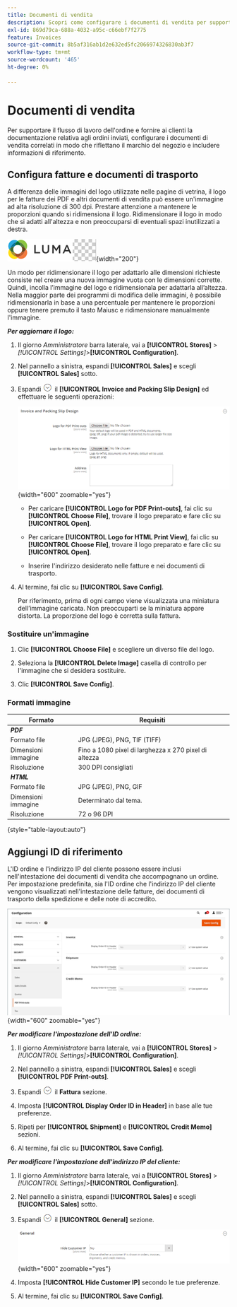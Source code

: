 ```yaml
---
title: Documenti di vendita
description: Scopri come configurare i documenti di vendita per supportare gli ordini dei clienti e l’evasione per il tuo punto vendita Commerce.
exl-id: 869d79ca-688a-4032-a95c-c66ebf7f2775
feature: Invoices
source-git-commit: 8b5af316ab1d2e632ed5fc2066974326830ab3f7
workflow-type: tm+mt
source-wordcount: '465'
ht-degree: 0%

---
```


# Documenti di vendita

Per supportare il flusso di lavoro dell&#39;ordine e fornire ai clienti la documentazione relativa agli ordini inviati, configurare i documenti di vendita correlati in modo che riflettano il marchio del negozio e includere informazioni di riferimento.

## Configura fatture e documenti di trasporto

A differenza delle immagini del logo utilizzate nelle pagine di vetrina, il logo per le fatture dei PDF e altri documenti di vendita può essere un&#39;immagine ad alta risoluzione di 300 dpi. Prestare attenzione a mantenere le proporzioni quando si ridimensiona il logo. Ridimensionare il logo in modo che si adatti all&#39;altezza e non preoccuparsi di eventuali spazi inutilizzati a destra.

![Logo di esempio](./assets/logo-pdf.png){width="200"}

Un modo per ridimensionare il logo per adattarlo alle dimensioni richieste consiste nel creare una nuova immagine vuota con le dimensioni corrette. Quindi, incolla l’immagine del logo e ridimensionala per adattarla all’altezza. Nella maggior parte dei programmi di modifica delle immagini, è possibile ridimensionarla in base a una percentuale per mantenere le proporzioni oppure tenere premuto il tasto Maiusc e ridimensionare manualmente l&#39;immagine.

**_Per aggiornare il logo:_**

1. Il giorno _Amministratore_ barra laterale, vai a **[!UICONTROL Stores]** > _[!UICONTROL Settings]_>**[!UICONTROL Configuration]**.

1. Nel pannello a sinistra, espandi **[!UICONTROL Sales]** e scegli **[!UICONTROL Sales]** sotto.

1. Espandi ![Selettore di espansione](../assets/icon-display-expand.png) il **[!UICONTROL Invoice and Packing Slip Design]** ed effettuare le seguenti operazioni:

   ![Configurazione vendite: progettazione fattura di vendita e documento di trasporto](../configuration-reference/sales/assets/sales-invoice-packing-slip-design.png){width="600" zoomable="yes"}

   - Per caricare **[!UICONTROL Logo for PDF Print-outs]**, fai clic su **[!UICONTROL Choose File]**, trovare il logo preparato e fare clic su **[!UICONTROL Open]**.

   - Per caricare **[!UICONTROL Logo for HTML Print View]**, fai clic su **[!UICONTROL Choose File]**, trovare il logo preparato e fare clic su **[!UICONTROL Open]**.

   - Inserire l&#39;indirizzo desiderato nelle fatture e nei documenti di trasporto.

1. Al termine, fai clic su **[!UICONTROL Save Config]**.

   Per riferimento, prima di ogni campo viene visualizzata una miniatura dell’immagine caricata. Non preoccuparti se la miniatura appare distorta. La proporzione del logo è corretta sulla fattura.

### Sostituire un&#39;immagine

1. Clic **[!UICONTROL Choose File]** e scegliere un diverso file del logo.

1. Seleziona la **[!UICONTROL Delete Image]** casella di controllo per l&#39;immagine che si desidera sostituire.

1. Clic **[!UICONTROL Save Config]**.

### Formati immagine

| Formato | Requisiti |
|--- |------------------------------------------|
| **_PDF_** |  |
| Formato file | JPG (JPEG), PNG, TIF (TIFF) |
| Dimensioni immagine | Fino a 1080 pixel di larghezza x 270 pixel di altezza |
| Risoluzione | 300 DPI consigliati |
| **_HTML_** |  |
| Formato file | JPG (JPEG), PNG, GIF |
| Dimensioni immagine | Determinato dal tema. |
| Risoluzione | 72 o 96 DPI |

{style="table-layout:auto"}

## Aggiungi ID di riferimento

L&#39;ID ordine e l&#39;indirizzo IP del cliente possono essere inclusi nell&#39;intestazione dei documenti di vendita che accompagnano un ordine. Per impostazione predefinita, sia l&#39;ID ordine che l&#39;indirizzo IP del cliente vengono visualizzati nell&#39;intestazione delle fatture, dei documenti di trasporto della spedizione e delle note di accredito.

![Configurazione delle vendite - Stampati dei PDF](./assets/config-sales-pdf-print-outs.png){width="600" zoomable="yes"}

**_Per modificare l&#39;impostazione dell&#39;ID ordine:_**

1. Il giorno _Amministratore_ barra laterale, vai a **[!UICONTROL Stores]** > _[!UICONTROL Settings]_>**[!UICONTROL Configuration]**.

1. Nel pannello a sinistra, espandi **[!UICONTROL Sales]** e scegli **[!UICONTROL PDF Print-outs]**.

1. Espandi ![Selettore di espansione](../assets/icon-display-expand.png) il **Fattura** sezione.

1. Imposta **[!UICONTROL Display Order ID in Header]** in base alle tue preferenze.

1. Ripeti per **[!UICONTROL Shipment]** e **[!UICONTROL Credit Memo]** sezioni.

1. Al termine, fai clic su **[!UICONTROL Save Config]**.

**_Per modificare l&#39;impostazione dell&#39;indirizzo IP del cliente:_**

1. Il giorno _Amministratore_ barra laterale, vai a **[!UICONTROL Stores]** > _[!UICONTROL Settings]_>**[!UICONTROL Configuration]**.

1. Nel pannello a sinistra, espandi **[!UICONTROL Sales]** e scegli **[!UICONTROL Sales]** sotto.

1. Espandi ![Selettore di espansione](../assets/icon-display-expand.png) il **[!UICONTROL General]** sezione.

   ![Configurazione vendite - Impostazioni generali vendite](../configuration-reference/sales/assets/sales-general.png){width="600" zoomable="yes"}

1. Imposta **[!UICONTROL Hide Customer IP]** secondo le tue preferenze.

1. Al termine, fai clic su **[!UICONTROL Save Config]**.
